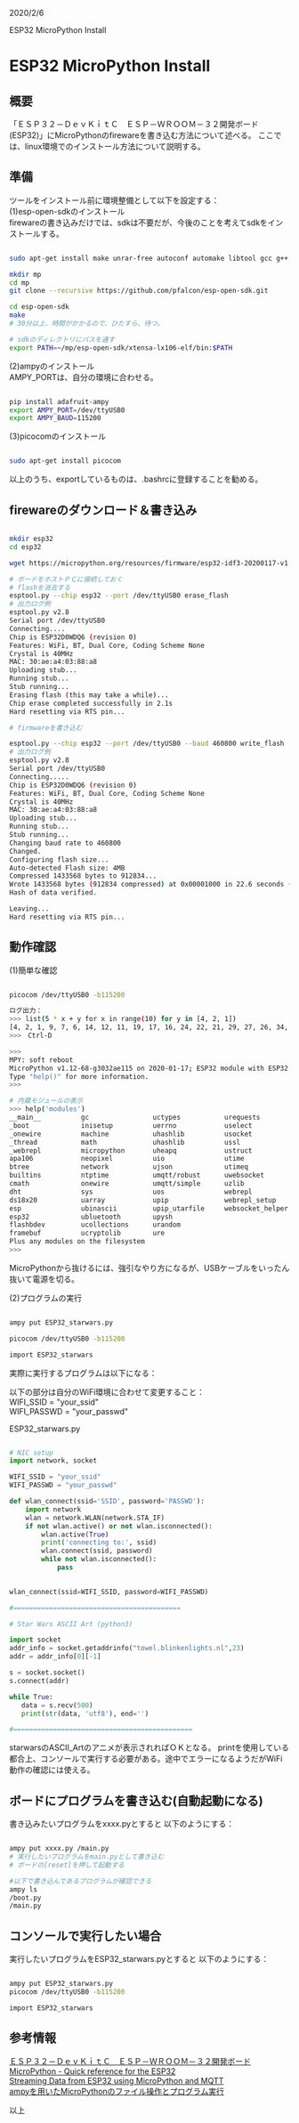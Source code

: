 
2020/2/6

ESP32 MicroPython Install
# ESP32 MicroPython Install

## 概要
「ＥＳＰ３２－ＤｅｖＫｉｔＣ　ＥＳＰ－ＷＲＯＯＭ－３２開発ボード(ESP32)」にMicroPythonのfirewareを書き込む方法について述べる。
ここでは、linux環境でのインストール方法について説明する。   

## 準備
ツールをインストール前に環境整備として以下を設定する：  
(1)esp-open-sdkのインストール   
firewareの書き込みだけでは、sdkは不要だが、今後のことを考えてsdkをインストールする。
```bash

sudo apt-get install make unrar-free autoconf automake libtool gcc g++ gperf flex bison texinfo gawk ncurses-dev libexpat-dev python-dev python python-serial sed git unzip bash help2man wget bzip2 libtool-bin

mkdir mp
cd mp
git clone --recursive https://github.com/pfalcon/esp-open-sdk.git

cd esp-open-sdk
make
# 30分以上、時間がかかるので、ひたすら、待つ。

# sdkのディレクトリにパスを通す
export PATH=~/mp/esp-open-sdk/xtensa-lx106-elf/bin:$PATH

```

(2)ampyのインストール   
AMPY_PORTは、自分の環境に合わせる。
```bash

pip install adafruit-ampy
export AMPY_PORT=/dev/ttyUSB0
export AMPY_BAUD=115200
```

(3)picocomのインストール
```bash

sudo apt-get install picocom
```
以上のうち、exportしているものは、.bashrcに登録することを勧める。

## firewareのダウンロード＆書き込み
```bash

mkdir esp32
cd esp32

wget https://micropython.org/resources/firmware/esp32-idf3-20200117-v1.12-68-g3032ae115.bin

# ボードをホストＰＣに接続しておく
# flashを消去する
esptool.py --chip esp32 --port /dev/ttyUSB0 erase_flash
# 出力ログ例
esptool.py v2.8
Serial port /dev/ttyUSB0
Connecting....
Chip is ESP32D0WDQ6 (revision 0)
Features: WiFi, BT, Dual Core, Coding Scheme None
Crystal is 40MHz
MAC: 30:ae:a4:03:88:a8
Uploading stub...
Running stub...
Stub running...
Erasing flash (this may take a while)...
Chip erase completed successfully in 2.1s
Hard resetting via RTS pin...

# firmwareを書き込む

esptool.py --chip esp32 --port /dev/ttyUSB0 --baud 460800 write_flash -z 0x1000 esp32-idf3-20200117-v1.12-68-g3032ae115.bin 
# 出力ログ例
esptool.py v2.8
Serial port /dev/ttyUSB0
Connecting.....
Chip is ESP32D0WDQ6 (revision 0)
Features: WiFi, BT, Dual Core, Coding Scheme None
Crystal is 40MHz
MAC: 30:ae:a4:03:88:a8
Uploading stub...
Running stub...
Stub running...
Changing baud rate to 460800
Changed.
Configuring flash size...
Auto-detected Flash size: 4MB
Compressed 1433568 bytes to 912834...
Wrote 1433568 bytes (912834 compressed) at 0x00001000 in 22.6 seconds (effective 507.4 kbit/s)...
Hash of data verified.

Leaving...
Hard resetting via RTS pin...
```

## 動作確認
(1)簡単な確認
```bash

picocom /dev/ttyUSB0 -b115200

ログ出力：
>>> list(5 * x + y for x in range(10) for y in [4, 2, 1])
[4, 2, 1, 9, 7, 6, 14, 12, 11, 19, 17, 16, 24, 22, 21, 29, 27, 26, 34, 32, 31, 39, 37, 36, 44, 42, 41, 49, 47, 46]
>>>　Ctrl-D 

>>> 
MPY: soft reboot
MicroPython v1.12-68-g3032ae115 on 2020-01-17; ESP32 module with ESP32
Type "help()" for more information.
>>> 

# 内蔵モジュールの表示
>>> help('modules')
__main__          gc                uctypes           urequests
_boot             inisetup          uerrno            uselect
_onewire          machine           uhashlib          usocket
_thread           math              uhashlib          ussl
_webrepl          micropython       uheapq            ustruct
apa106            neopixel          uio               utime
btree             network           ujson             utimeq
builtins          ntptime           umqtt/robust      uwebsocket
cmath             onewire           umqtt/simple      uzlib
dht               sys               uos               webrepl
ds18x20           uarray            upip              webrepl_setup
esp               ubinascii         upip_utarfile     websocket_helper
esp32             ubluetooth        upysh
flashbdev         ucollections      urandom
framebuf          ucryptolib        ure
Plus any modules on the filesystem
>>> 


```
MicroPythonから抜けるには、強引なやり方になるが、USBケーブルをいったん抜いて電源を切る。

(2)プログラムの実行

```bash

ampy put ESP32_starwars.py

picocom /dev/ttyUSB0 -b115200

import ESP32_starwars

```

実際に実行するプログラムは以下になる：  

以下の部分は自分のWiFi環境に合わせて変更すること：   
WIFI_SSID = "your_ssid"   
WIFI_PASSWD = "your_passwd"  

ESP32_starwars.py
```python

# NIC setup
import network, socket

WIFI_SSID = "your_ssid"
WIFI_PASSWD = "your_passwd"

def wlan_connect(ssid='SSID', password='PASSWD'):
    import network
    wlan = network.WLAN(network.STA_IF)
    if not wlan.active() or not wlan.isconnected():
        wlan.active(True)
        print('connecting to:', ssid)
        wlan.connect(ssid, password)
        while not wlan.isconnected():
            pass
  

wlan_connect(ssid=WIFI_SSID, password=WIFI_PASSWD)

#==========================================

# Star Wars ASCII Art (python3)

import socket
addr_info = socket.getaddrinfo("towel.blinkenlights.nl",23)
addr = addr_info[0][-1]

s = socket.socket()
s.connect(addr)

while True:
   data = s.recv(500)
   print(str(data, 'utf8'), end='')

#=============================================
```
starwarsのASCII_Artのアニメが表示されればＯＫとなる。
printを使用している都合上、コンソールで実行する必要がある。途中でエラーになるようだがWiFi動作の確認には使える。

## ボードにプログラムを書き込む(自動起動になる)
書き込みたいプログラムをxxxx.pyとすると
以下のようにする：
```bash

ampy put xxxx.py /main.py 
# 実行したいプログラムをmain.pyとして書き込む
# ボードの[reset]を押して起動する

#以下で書き込んであるプログラムが確認できる
ampy ls
/boot.py
/main.py
```

## コンソールで実行したい場合
実行したいプログラムをESP32_starwars.pyとすると
以下のようにする：

```bash

ampy put ESP32_starwars.py
picocom /dev/ttyUSB0 -b115200

import ESP32_starwars

```


## 参考情報  
[ＥＳＰ３２－ＤｅｖＫｉｔＣ　ＥＳＰ－ＷＲＯＯＭ－３２開発ボード](http://akizukidenshi.com/catalog/g/gM-11819/)    
[MicroPython - Quick reference for the ESP32](https://docs.micropython.org/en/latest/esp32/quickref.html#)    
[Streaming Data from ESP32 using MicroPython and MQTT](https://github.com/gloveboxes/ESP32-MicroPython-BME280-MQTT-Sample/blob/master/Micropython.md)   
[ampyを用いたMicroPythonのファイル操作とプログラム実行](https://blog.goediy.com/?p=335)　　　

以上

